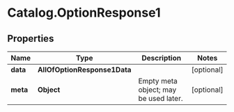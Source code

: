 # Catalog.OptionResponse1

## Properties
Name | Type | Description | Notes
------------ | ------------- | ------------- | -------------
**data** | **AllOfOptionResponse1Data** |  | [optional] 
**meta** | **Object** | Empty meta object; may be used later. | [optional] 

